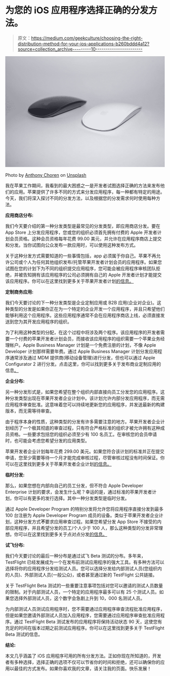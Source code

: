 # 为您的 iOS 应用程序选择正确的分发方法。

> 原文：<https://medium.com/geekculture/choosing-the-right-distribution-method-for-your-ios-applications-b260bddd4a12?source=collection_archive---------10----------------------->

![](img/33f8b401e2714f8ca5cf7451687464d5.png)

Photo by [Anthony Choren](https://unsplash.com/@tony_cm__?utm_source=medium&utm_medium=referral) on [Unsplash](https://unsplash.com?utm_source=medium&utm_medium=referral)

我在苹果工作期间，我看到的最大困惑之一是开发者试图选择正确的方法来发布他们的应用。苹果提供了许多不同的方式来分发应用程序，每一种都有特定的用途。今天，我们将深入探讨不同的分发方法，以及根据您的分发需求何时使用每种方法。

**应用商店分布:**

我们今天要介绍的第一种分发类型是最常见的分发类型，即应用商店分发。要在 App Store 上分发应用程序，您或您的组织必须首先拥有付费的 Apple 开发者计划会员资格。这种会员资格每年花费 99.00 美元，并允许在应用程序商店上提交和分发。当你试图向公众发布一款应用时，可以使用这种发布方式。

关于这种分发方式需要知道的一些事情包括，app 必须属于你自己。苹果不再允许公司或个人为任何其他组织发布/托管苹果开发者计划会员的应用程序。如果您试图在您的计划下为不同的组织提交应用程序，您可能会被应用程序审核团队拒绝，并被告知拥有该应用程序的公司必须拥有自己的 Apple 开发者计划才能提交该应用程序。你可以在这里找到更多关于苹果开发者计划[的信息。](https://developer.apple.com/programs/)

**定制商务应用:**

我们今天要讨论的下一种分发类型是企业定制应用或 B2B 应用(企业对企业)。这种类型的分发是如果你正在为一个特定的企业开发一个应用程序，并且只希望他们能够利用这个应用程序。这些应用程序通常不会在应用程序商店上线，必须直接发送到您为其开发应用程序的组织。

为了利用这种类型的分配，在这个过程中将涉及两个程序。该应用程序的开发者需要一个付费的苹果开发者计划会员，而接收该应用程序的组织需要一个苹果业务经理帐户。Apple Business Manager 计划是一个免费注册的计划，不像 Apple Developer 计划那样需要年费。通过 Apple Business Manager 计划分发应用程序通常涉及通过 MDM 提供商(移动设备管理)进行分发，但也可以通过 Apple Configurator 2 进行分发。点击这里，你可以找到更多关于发布商业定制应用的信息[。](https://developer.apple.com/custom-apps/)

**企业分布:**

另一种分发形式是，如果您希望在整个组织内部直接向员工分发您的应用程序。这种分发类型出现在苹果开发者企业计划中。该计划允许内部分发应用程序，而无需应用程序审查批准。这意味着您可以持续地更新您的应用程序，并发送最新的构建版本，而无需等待审查。

由于程序本身的性质，这种类型的分发有许多需要注意的地方。苹果开发者企业计划经历了一个极其彻底的审查过程，只有符合严格标准的组织才被允许拥有这种成员资格。一些要求包括您的组织必须至少有 100 名员工。在审核您的会员申请时，也可能会考虑您希望分发的应用类型。

苹果开发者企业计划每年花费 299.00 美元。如果您符合该计划的标准并正在提交申请，您至少需要等待一个月才能完成审核过程，尽管审核过程没有时间保证。你可以在这里找到更多关于苹果开发者企业计划[的信息。](https://developer.apple.com/programs/enterprise/)

**临时分发:**

那么，如果您想在内部向自己的员工分发，但不符合 Apple Developer Enterprise 计划的要求，会发生什么呢？幸运的是，通过标准的苹果开发者计划，你可以有更多的发行选择。其中一种分发类型是临时分发。

通过 Apple Developer Program 的特别分发将允许您将应用程序直接分发到最多 100 台注册为 Apple Developer Program 成员的设备。类似于苹果开发者企业计划，这种分发方式**不**要求应用审查过程。如果您希望分发 App Store 不接受的内部应用程序，并且希望分发的员工/个人少于 100 人，那么这种类型的分发非常理想。你可以在这里找到更多关于点对点分发[的信息。](https://help.apple.com/xcode/mac/current/#/dev31de635e5)

**试飞分布:**

我们今天要讨论的最后一种分布是通过试飞 Beta 测试的分布。多年来，TestFlight 已经发展成为一个在发布前测试应用程序的强大工具。有多种方法可以选择将你的应用程序分发给测试人员。您可以选择分发给内部测试人员(您组织内的人员)、外部测试人员(一般公众)，或者甚至通过新的 TestFlight 公共链接。

关于 TestFlight Beta 测试的一些重要注意事项包括对您可以邀请的测试人员数量的限制。对于内部测试人员，一个特定的应用程序最多可以有 25 个测试人员。如果您选择外部测试人员，这个数字会急剧上升到 10，000 名测试人员。

为内部测试人员测试应用程序时，您不需要通过应用程序审查流程批准应用程序，但是如果您邀请外部测试人员加入应用程序，您需要通过应用程序审查批准应用程序。通过 TestFlight Beta 测试发布的应用程序将保持活动状态 90 天，这使您有充足的时间在版本过期之前测试应用程序。你可以在这里找到更多关于 TestFlight Beta 测试的信息。

**结论:**

本文几乎涵盖了 iOS 应用程序可用的所有分发方法。正如你现在所知道的，开发者有多种选择，选择正确的选项不仅可以节省你的时间和拒绝，还可以确保你的应用以最佳的方式发布。如果你喜欢我的文章，请关注我的页面。快乐发展！